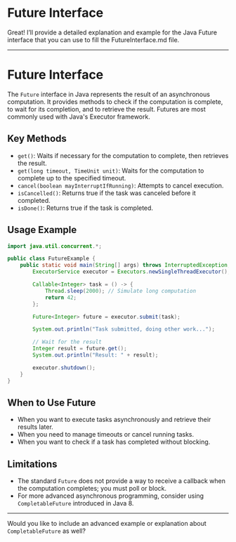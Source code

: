 <!-- TODO: Add content for this topic -->

# Future Interface
Great! I’ll provide a detailed explanation and example for the Java Future interface that you can use to fill the FutureInterface.md file.

---

# Future Interface

The `Future` interface in Java represents the result of an asynchronous computation. It provides methods to check if the computation is complete, to wait for its completion, and to retrieve the result. Futures are most commonly used with Java's Executor framework.

## Key Methods

- `get()`: Waits if necessary for the computation to complete, then retrieves the result.
- `get(long timeout, TimeUnit unit)`: Waits for the computation to complete up to the specified timeout.
- `cancel(boolean mayInterruptIfRunning)`: Attempts to cancel execution.
- `isCancelled()`: Returns true if the task was canceled before it completed.
- `isDone()`: Returns true if the task is completed.

## Usage Example

```java
import java.util.concurrent.*;

public class FutureExample {
    public static void main(String[] args) throws InterruptedException, ExecutionException {
        ExecutorService executor = Executors.newSingleThreadExecutor();

        Callable<Integer> task = () -> {
            Thread.sleep(2000); // Simulate long computation
            return 42;
        };

        Future<Integer> future = executor.submit(task);

        System.out.println("Task submitted, doing other work...");

        // Wait for the result
        Integer result = future.get();
        System.out.println("Result: " + result);

        executor.shutdown();
    }
}
```

## When to Use Future

- When you want to execute tasks asynchronously and retrieve their results later.
- When you need to manage timeouts or cancel running tasks.
- When you want to check if a task has completed without blocking.

## Limitations

- The standard `Future` does not provide a way to receive a callback when the computation completes; you must poll or block.
- For more advanced asynchronous programming, consider using `CompletableFuture` introduced in Java 8.

---

Would you like to include an advanced example or explanation about `CompletableFuture` as well?
<!-- Content will be added later -->
